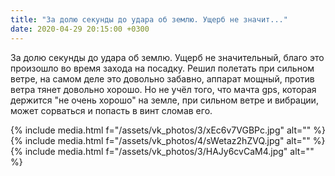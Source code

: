 ```yaml
---
title: "За долю секунды до удара об землю. Ущерб не значит..."
date: 2020-04-29 20:15:00 +0300
---
```


За долю секунды до удара об землю. Ущерб не значительный, благо это произошло во время захода на посадку. Решил полетать при сильном ветре, на самом деле это довольно забавно, аппарат мощный, против ветра тянет довольно хорошо. Но не учёл того, что мачта gps, которая держится "не очень хорошо" на земле, при сильном ветре и вибрации, может сорваться и попасть в винт сломав его.


{% include media.html f="/assets/vk_photos/3/xEc6v7VGBPc.jpg" alt="" %}
{% include media.html f="/assets/vk_photos/4/sWetaz2hZVQ.jpg" alt="" %}
{% include media.html f="/assets/vk_photos/3/HAJy6cvCaM4.jpg" alt="" %}
